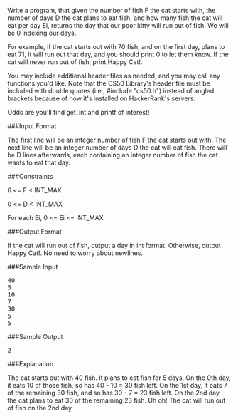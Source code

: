Write a program, that given the number of fish F the cat starts with, the number of days D the cat plans to eat fish, and how many fish the cat will eat per day Ei, returns the day that our poor kitty will run out of fish. We will be 0 indexing our days.

For example, if the cat starts out with 70 fish, and on the first day, plans to eat 71, it will run out that day, and you should print 0 to let them know. If the cat will never run out of fish, print Happy Cat!.

You may include additional header files as needed, and you may call any functions you'd like. Note that the CS50 Library's header file must be included with double quotes (i.e., #include "cs50.h") instead of angled brackets because of how it's installed on HackerRank's servers.

Odds are you'll find get_int and printf of interest!

###Input Format

The first line will be an integer number of fish F the cat starts out with. The next line will be an integer number of days D the cat will eat fish. There will be D lines afterwards, each containing an integer number of fish the cat wants to eat that day.

###Constraints

0 <= F < INT_MAX

0 <= D < INT_MAX

For each Ei, 0 <= Ei <= INT_MAX

###Output Format

If the cat will run out of fish, output a day in int format. Otherwise, output Happy Cat!. No need to worry about newlines.

###Sample Input
<pre>
40  
5  
10  
7  
30  
5  
5  
</pre>
###Sample Output
<pre>
2
</pre>
###Explanation

The cat starts out with 40 fish. It plans to eat fish for 5 days. On the 0th day, it eats 10 of those fish, so has 40 - 10 = 30 fish left. On the 1st day, it eats 7 of the remaining 30 fish, and so has 30 - 7 = 23 fish left. On the 2nd day, the cat plans to eat 30 of the remaining 23 fish. Uh oh! The cat will run out of fish on the 2nd day.
